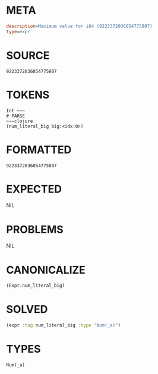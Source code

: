 # META
~~~ini
description=Maximum value for i64 (9223372036854775807)
type=expr
~~~
# SOURCE
~~~roc
9223372036854775807
~~~
# TOKENS
~~~text
Int ~~~
# PARSE
~~~clojure
(num_literal_big big:<idx:0>)
~~~
# FORMATTED
~~~roc
9223372036854775807
~~~
# EXPECTED
NIL
# PROBLEMS
NIL
# CANONICALIZE
~~~clojure
(Expr.num_literal_big)
~~~
# SOLVED
~~~clojure
(expr :tag num_literal_big :type "Num(_a)")
~~~
# TYPES
~~~roc
Num(_a)
~~~

